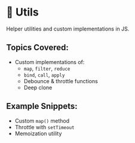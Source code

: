 # 📁 Utils

Helper utilities and custom implementations in JS.

## Topics Covered:
- Custom implementations of:
  - `map`, `filter`, `reduce`
  - `bind`, `call`, `apply`
  - Debounce & throttle functions
  - Deep clone

## Example Snippets:
- Custom `map()` method
- Throttle with `setTimeout`
- Memoization utility
